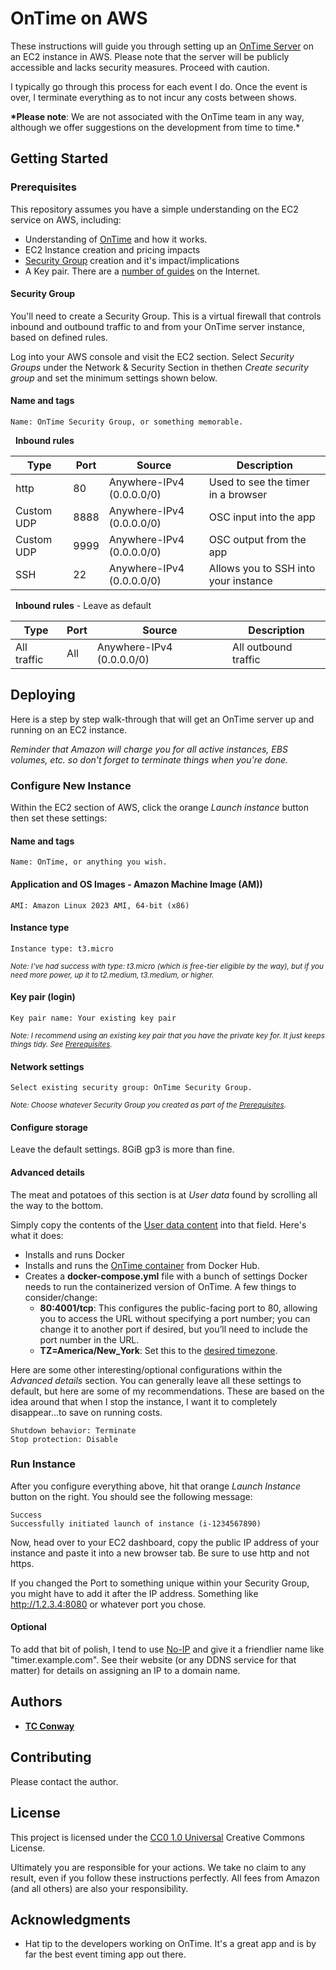 # OnTime on AWS

These instructions will guide you through setting up an [OnTime Server](#https://getontime.no/) on an EC2 instance in AWS. Please note that the server will be publicly accessible and lacks security measures. Proceed with caution.

I typically go through this process for each event I do. Once the event is over, I terminate everything as to not incur any costs between shows.

**\*Please note**: We are not associated with the OnTime team in any way, although we offer suggestions on the development from time to time.\*

## Getting Started

### Prerequisites

This repository assumes you have a simple understanding on the EC2 service on AWS, including:

- Understanding of [OnTime](#https://getontime.no/) and how it works.
- EC2 Instance creation and pricing impacts
- [Security Group](#security-group) creation and it's impact/implications
- A Key pair. There are a [number of guides](https://www.google.com/search?q=create+key+pair+for+ec2+instance) on the Internet.

#### Security Group

You'll need to create a Security Group. This is a virtual firewall that controls inbound and outbound traffic to and from your OnTime server instance, based on defined rules.

Log into your AWS console and visit the EC2 section. Select _Security Groups_ under the Network & Security Section in thethen _Create security group_ and set the minimum settings shown below.

#### Name and tags

```
Name: OnTime Security Group, or something memorable.
```

&nbsp;&nbsp;**Inbound rules**

| Type       | Port | Source                    | Description                          |
| ---------- | ---- | ------------------------- | ------------------------------------ |
| http       | 80   | Anywhere-IPv4 (0.0.0.0/0) | Used to see the timer in a browser   |
| Custom UDP | 8888 | Anywhere-IPv4 (0.0.0.0/0) | OSC input into the app               |
| Custom UDP | 9999 | Anywhere-IPv4 (0.0.0.0/0) | OSC output from the app              |
| SSH        | 22   | Anywhere-IPv4 (0.0.0.0/0) | Allows you to SSH into your instance |

&nbsp;&nbsp;**Inbound rules** - Leave as default

| Type        | Port | Source                    | Description          |
| ----------- | ---- | ------------------------- | -------------------- |
| All traffic | All  | Anywhere-IPv4 (0.0.0.0/0) | All outbound traffic |

## Deploying

Here is a step by step walk-through that will get an OnTime server up and running on an EC2 instance.

_Reminder that Amazon will charge you for all active instances, EBS volumes, etc. so don't forget to terminate things when you're done._

### Configure New Instance

Within the EC2 section of AWS, click the orange _Launch instance_ button then set these settings:

#### Name and tags

```
Name: OnTime, or anything you wish.
```

#### Application and OS Images - Amazon Machine Image (AM))

```
AMI: Amazon Linux 2023 AMI, 64-bit (x86)
```

#### Instance type

```
Instance type: t3.micro
```

<small>_Note: I've had success with type: t3.micro (which is free-tier eligible by the way), but if you need more power, up it to t2.medium, t3.medium, or higher._</small>

#### Key pair (login)

```
Key pair name: Your existing key pair
```

<small>_Note: I recommend using an existing key pair that you have the private key for. It just keeps things tidy. See [Prerequisites](#prerequisites)._</small>

#### Network settings

```
Select existing security group: OnTime Security Group.
```

<small>_Note: Choose whatever Security Group you created as part of the [Prerequisites](#prerequisites)._</small>

#### Configure storage

Leave the default settings. 8GiB gp3 is more than fine.

#### Advanced details

The meat and potatoes of this section is at _User data_ found by scrolling all the way to the bottom.

Simply copy the contents of the [User data content](#) into that field. Here's what it does:

- Installs and runs Docker
- Installs and runs the [OnTime container](https://hub.docker.com/r/getontime/ontime) from Docker Hub.
- Creates a **docker-compose.yml** file with a bunch of settings Docker needs to run the containerized version of OnTime. A few things to consider/change:
  - **80:4001/tcp**: This configures the public-facing port to 80, allowing you to access the URL without specifying a port number; you can change it to another port if desired, but you’ll need to include the port number in the URL.
  - **TZ=America/New_York**: Set this to the [desired timezone](https://www.w3schools.com/PHP/php_ref_timezones.asp).

Here are some other interesting/optional configurations within the _Advanced details_ section. You can generally leave all these settings to default, but here are some of my recommendations. These are based on the idea around that when I stop the instance, I want it to completely disappear...to save on running costs.

```
Shutdown behavior: Terminate
Stop protection: Disable
```

### Run Instance

After you configure everything above, hit that orange _Launch Instance_ button on the right. You should see the following message:

```
Success
Successfully initiated launch of instance (i-1234567890)
```

Now, head over to your EC2 dashboard, copy the public IP address of your instance and paste it into a new browser tab. Be sure to use http and not https.

If you changed the Port to something unique within your Security Group, you might have to add it after the IP address. Something like http://1.2.3.4:8080 or whatever port you chose.

#### Optional

To add that bit of polish, I tend to use [No-IP](https://no-ip.com) and give it a friendlier name like "timer.example.com". See their website (or any DDNS service for that matter) for details on assigning an IP to a domain name.

## Authors

- [**TC Conway**](https://github.com/tcconway)

## Contributing

Please contact the author.

## License

This project is licensed under the [CC0 1.0 Universal](LICENSE.md) Creative Commons License.

Ultimately you are responsible for your actions. We take no claim to any result, even if you follow these instructions perfectly. All fees from Amazon (and all others) are also your responsibility.

## Acknowledgments

- Hat tip to the developers working on OnTime. It's a great app and is by far the best event timing app out there.

